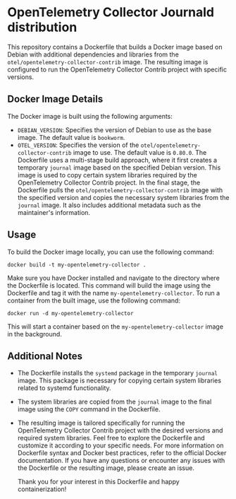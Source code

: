 # OpenTelemetry Collector Journald distribution

This repository contains a Dockerfile that builds a Docker image based on Debian with additional dependencies and libraries from the `otel/opentelemetry-collector-contrib` image. The resulting image is configured to run the OpenTelemetry Collector Contrib project with specific versions.

## Docker Image Details

The Docker image is built using the following arguments:

- `DEBIAN_VERSION`: Specifies the version of Debian to use as the base image. The default value is `bookworm`.
- `OTEL_VERSION`: Specifies the version of the `otel/opentelemetry-collector-contrib` image to use. The default value is `0.80.0`.
  The Dockerfile uses a multi-stage build approach, where it first creates a temporary `journal` image based on the specified Debian version. This image is used to copy certain system libraries required by the OpenTelemetry Collector Contrib project.
  In the final stage, the Dockerfile pulls the `otel/opentelemetry-collector-contrib` image with the specified version and copies the necessary system libraries from the `journal` image. It also includes additional metadata such as the maintainer's information.

## Usage

To build the Docker image locally, you can use the following command:

```shell
docker build -t my-opentelemetry-collector .
```

Make sure you have Docker installed and navigate to the directory where the Dockerfile is located. This command will build the image using the Dockerfile and tag it with the name `my-opentelemetry-collector`.
To run a container from the built image, use the following command:

```shell
docker run -d my-opentelemetry-collector
```

This will start a container based on the `my-opentelemetry-collector` image in the background.

## Additional Notes

- The Dockerfile installs the `systemd` package in the temporary `journal` image. This package is necessary for copying certain system libraries related to systemd functionality.
- The system libraries are copied from the `journal` image to the final image using the `COPY` command in the Dockerfile.
- The resulting image is tailored specifically for running the OpenTelemetry Collector Contrib project with the desired versions and required system libraries.
  Feel free to explore the Dockerfile and customize it according to your specific needs. For more information on Dockerfile syntax and Docker best practices, refer to the official Docker documentation.
  If you have any questions or encounter any issues with the Dockerfile or the resulting image, please create an issue.

  Thank you for your interest in this Dockerfile and happy containerization!
